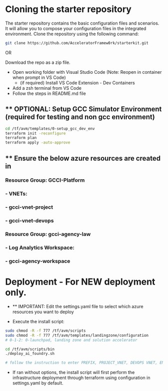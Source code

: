 
# Cloning the starter repository

The starter repository contains the basic configuration files and scenarios. It will allow you to compose your configuration files in the integrated environment.
Clone the repository using the following command:

```bash
git clone https://github.com/AcceleratorFramew0rk/starterkit.git
```
OR

Download the repo as a zip file.

* Open working folder with Visual Studio Code (Note: Reopen in container when prompt in VS Code)
  * (if required) Install VS Code Extension - Dev Containers
* Add a zsh terminal from VS Code
* Follow the steps in README.md file
  

## ** OPTIONAL: Setup GCC Simulator Environment (required for testing and non gcc environment)
```bash
cd /tf/avm/templates/0-setup_gcc_dev_env
terraform init -reconfigure
terraform plan
terraform apply -auto-approve
```
## ** Ensure the below azure resources are created in <your subscription>
### Resource Group: GCCI-Platform
###  - VNETs: 
###      - gcci-vnet-project
###      - gcci-vnet-devops
### Resource Group: gcci-agency-law
###  - Log Analytics Workspace:
###      - gcci-agency-workspace

# Deployment - For NEW deployment only.

- ** IMPORTANT: Edit the settings.yaml file to select which azure resources you want to deploy

- Execute the install script:
```bash
sudo chmod -R -f 777 /tf/avm/scripts
sudo chmod -R -f 777 /tf/avm/templates/landingzone/configuration
# 0-1-2: 0-launchpad, landing zone and solution accelerator

cd /tf/avm/scripts/bin
./deploy_ai_foundry.sh

# follow the instruction to enter PREFIX, PROJECT_VNET, DEVOPS VNET, ENVIRONMENT, Landingzone Type (app or infra)
```

  - If ran without options, the install script will first perform the infrastructure deployment through terraform using configuration in settings.yaml by default.



<!-- cd /tf/avm/scripts/bin
sudo mv terraform-init /usr/local/bin/
sudo chmod +x /usr/local/bin/terraform-init -->
